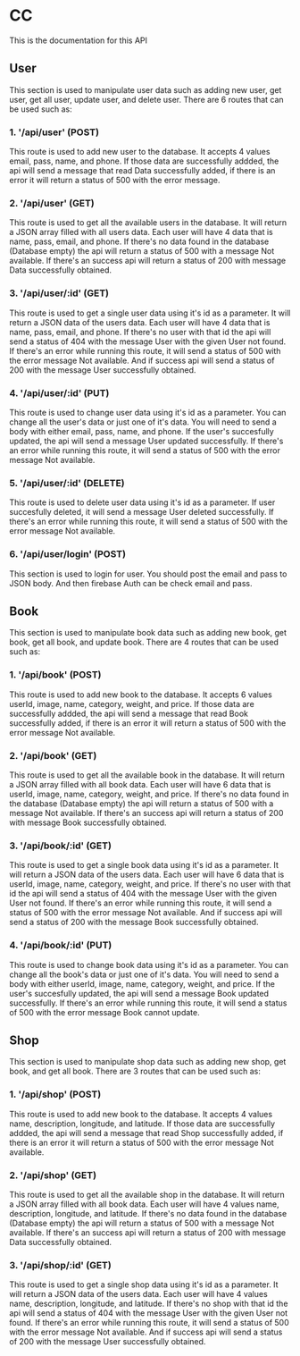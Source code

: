 # CC
This is the documentation for this API

## User <br>
This section is used to manipulate user data such as adding new user, get user, get all user, update user, and delete user. There are 6 routes that can be used such as:
### 1. '/api/user' (POST)<br>
This route is used to add new user to the database. It accepts 4 values email, pass, name, and phone. If those data are successfully addded, the api will send a message that read Data successfully added, if there is an error it will return a status of 500 with the error message.
### 2. '/api/user' (GET)<br>
This route is used to get all the available users in the database. It will return a JSON array filled with all users data. Each user will have 4 data that is name, pass, email, and phone. If there's no data found in the database (Database empty) the api will return a status of 500 with a message Not available. If there's an success api will return a status of 200 with message Data successfully obtained.

### 3. '/api/user/:id' (GET)<br>
This route is used to get a single user data using it's id as a parameter. It will return a JSON data of the users data. Each user will have 4 data that is name, pass, email, and phone. If there's no user with that id the api will send a status of 404 with the message User with the given User not found. If there's an error while running this route, it will send a status of 500 with the error message Not available. And if success api will send a status of 200 with the message User successfully obtained.

### 4. '/api/user/:id' (PUT)<br>
This route is used to change user data using it's id as a parameter. You can change all the user's data or just one of it's data. You will need to send a body with either email, pass, name, and phone. If the user's succesfully updated, the api will send a message User updated successfully. If there's an error while running this route, it will send a status of 500 with the error message Not available.

### 5. '/api/user/:id' (DELETE)<br>
This route is used to delete user data using it's id as a parameter. If user succesfully deleted, it will send a message User deleted successfully. If there's an error while running this route, it will send a status of 500 with the error message Not available.

### 6. '/api/user/login' (POST)<br>
This section is used to login for user. You should post the email and pass to JSON body. And then firebase Auth can be check email and pass.

## Book <br>
This section is used to manipulate book data such as adding new book, get book, get all book, and update book. There are 4 routes that can be used such as:
### 1. '/api/book' (POST)<br>
This route is used to add new book to the database. It accepts 6 values userId, image, name, category, weight, and price. If those data are successfully addded, the api will send a message that read Book successfully added, if there is an error it will return a status of 500 with the error message Not available.
### 2. '/api/book' (GET)<br>
This route is used to get all the available book in the database. It will return a JSON array filled with all book data. Each user will have 6 data that is  userId, image, name, category, weight, and price. If there's no data found in the database (Database empty) the api will return a status of 500 with a message Not available. If there's an success api will return a status of 200 with message Book successfully obtained.
### 3. '/api/book/:id' (GET)<br>
This route is used to get a single book data using it's id as a parameter. It will return a JSON data of the users data. Each user will have 6 data that is  userId, image, name, category, weight, and price. If there's no user with that id the api will send a status of 404 with the message User with the given User not found. If there's an error while running this route, it will send a status of 500 with the error message Not available. And if success api will send a status of 200 with the message Book successfully obtained.
### 4. '/api/book/:id' (PUT)<br>
This route is used to change book data using it's id as a parameter. You can change all the book's data or just one of it's data. You will need to send a body with either userId, image, name, category, weight, and price. If the user's succesfully updated, the api will send a message Book updated successfully. If there's an error while running this route, it will send a status of 500 with the error message Book cannot update.

## Shop <br>
This section is used to manipulate shop data such as adding new shop, get book, and get all book. There are 3 routes that can be used such as:
### 1. '/api/shop' (POST)<br>
This route is used to add new book to the database. It accepts 4 values name, description, longitude, and latitude. If those data are successfully addded, the api will send a message that read Shop successfully added, if there is an error it will return a status of 500 with the error message Not available.
### 2. '/api/shop' (GET)<br>
This route is used to get all the available shop in the database. It will return a JSON array filled with all book data. Each user will have 4 values name, description, longitude, and latitude. If there's no data found in the database (Database empty) the api will return a status of 500 with a message Not available. If there's an success api will return a status of 200 with message Data successfully obtained.
### 3. '/api/shop/:id' (GET)<br>
This route is used to get a single shop data using it's id as a parameter. It will return a JSON data of the users data. Each user will have 4 values name, description, longitude, and latitude. If there's no shop with that id the api will send a status of 404 with the message User with the given User not found. If there's an error while running this route, it will send a status of 500 with the error message Not available. And if success api will send a status of 200 with the message User successfully obtained.


